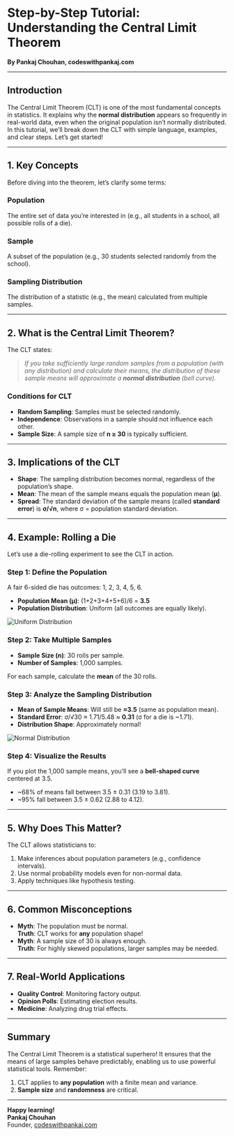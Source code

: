 # **Step-by-Step Tutorial: Understanding the Central Limit Theorem**  
**By Pankaj Chouhan, codeswithpankaj.com**  

---

## **Introduction**  
The Central Limit Theorem (CLT) is one of the most fundamental concepts in statistics. It explains why the **normal distribution** appears so frequently in real-world data, even when the original population isn’t normally distributed. In this tutorial, we’ll break down the CLT with simple language, examples, and clear steps. Let’s get started!  

---

## **1. Key Concepts**  
Before diving into the theorem, let’s clarify some terms:  

### **Population**  
The entire set of data you’re interested in (e.g., all students in a school, all possible rolls of a die).  

### **Sample**  
A subset of the population (e.g., 30 students selected randomly from the school).  

### **Sampling Distribution**  
The distribution of a statistic (e.g., the mean) calculated from multiple samples.  

---

## **2. What is the Central Limit Theorem?**  
The CLT states:  
> *If you take sufficiently large random samples from a population (with any distribution) and calculate their means, the distribution of these sample means will approximate a **normal distribution** (bell curve).*  

### **Conditions for CLT**  
- **Random Sampling**: Samples must be selected randomly.  
- **Independence**: Observations in a sample should not influence each other.  
- **Sample Size**: A sample size of **n ≥ 30** is typically sufficient.  

---

## **3. Implications of the CLT**  
- **Shape**: The sampling distribution becomes normal, regardless of the population’s shape.  
- **Mean**: The mean of the sample means equals the population mean (**μ**).  
- **Spread**: The standard deviation of the sample means (called **standard error**) is **σ/√n**, where σ = population standard deviation.  

---

## **4. Example: Rolling a Die**  
Let’s use a die-rolling experiment to see the CLT in action.  

### **Step 1: Define the Population**  
A fair 6-sided die has outcomes: 1, 2, 3, 4, 5, 6.  
- **Population Mean (μ)**: (1+2+3+4+5+6)/6 = **3.5**  
- **Population Distribution**: Uniform (all outcomes are equally likely).  

![Uniform Distribution](https://codeswithpankaj.com/img/clt/uniform.png)  

### **Step 2: Take Multiple Samples**  
- **Sample Size (n)**: 30 rolls per sample.  
- **Number of Samples**: 1,000 samples.  

For each sample, calculate the **mean** of the 30 rolls.  

### **Step 3: Analyze the Sampling Distribution**  
- **Mean of Sample Means**: Will still be **≈3.5** (same as population mean).  
- **Standard Error**: σ/√30 ≈ 1.71/5.48 ≈ **0.31** (σ for a die is ~1.71).  
- **Distribution Shape**: Approximately normal!  

![Normal Distribution](https://codeswithpankaj.com/img/clt/normal.png)  

### **Step 4: Visualize the Results**  
If you plot the 1,000 sample means, you’ll see a **bell-shaped curve** centered at 3.5.  
- ~68% of means fall between 3.5 ± 0.31 (3.19 to 3.81).  
- ~95% fall between 3.5 ± 0.62 (2.88 to 4.12).  

---

## **5. Why Does This Matter?**  
The CLT allows statisticians to:  
1. Make inferences about population parameters (e.g., confidence intervals).  
2. Use normal probability models even for non-normal data.  
3. Apply techniques like hypothesis testing.  

---

## **6. Common Misconceptions**  
- **Myth**: The population must be normal.  
  **Truth**: CLT works for **any** population shape!  
- **Myth**: A sample size of 30 is always enough.  
  **Truth**: For highly skewed populations, larger samples may be needed.  

---

## **7. Real-World Applications**  
- **Quality Control**: Monitoring factory output.  
- **Opinion Polls**: Estimating election results.  
- **Medicine**: Analyzing drug trial effects.  

---

## **Summary**  
The Central Limit Theorem is a statistical superhero! It ensures that the means of large samples behave predictably, enabling us to use powerful statistical tools. Remember:  
1. CLT applies to **any population** with a finite mean and variance.  
2. **Sample size** and **randomness** are critical.  

---

**Happy learning!**  
**Pankaj Chouhan**  
Founder, [codeswithpankaj.com](https://codeswithpankaj.com)